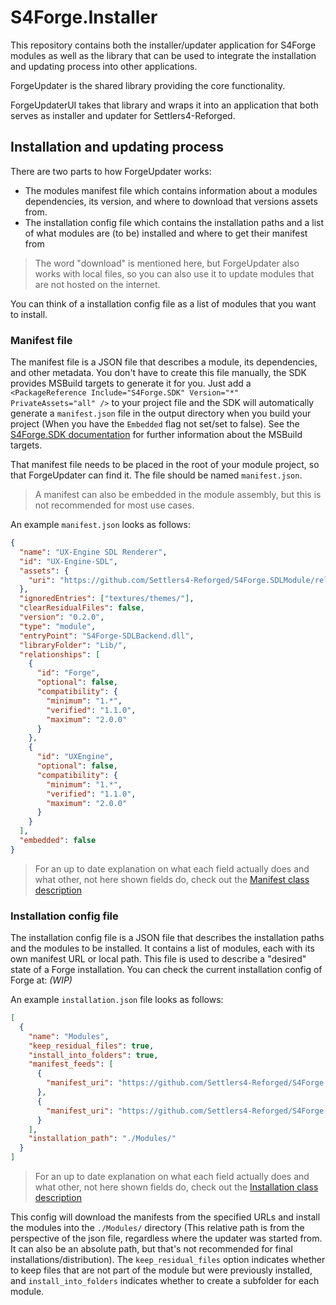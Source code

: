 # S4Forge.Installer

This repository contains both the installer/updater application for S4Forge modules as well as the library that can be used to integrate the installation and updating process into other applications.

ForgeUpdater is the shared library providing the core functionality.

ForgeUpdaterUI takes that library and wraps it into an application that both serves as installer and updater for Settlers4-Reforged.

## Installation and updating process

There are two parts to how ForgeUpdater works:

- The modules manifest file which contains information about a modules dependencies, its version, and where to download that versions assets from.
- The installation config file which contains the installation paths and a list of what modules are (to be) installed and where to get their manifest from

> The word "download" is mentioned here, but ForgeUpdater also works with local files, so you can also use it to update modules that are not hosted on the internet.

You can think of a installation config file as a list of modules that you want to install.

### Manifest file

The manifest file is a JSON file that describes a module, its dependencies, and other metadata.
You don't have to create this file manually, the SDK provides MSBuild targets to generate it for you. Just add a `<PackageReference Include="S4Forge.SDK" Version="*" PrivateAssets="all" />` to your project file and the SDK will automatically generate a `manifest.json` file in the output directory when you build your project (When you have the `Embedded` flag not set/set to false).
See the [S4Forge.SDK documentation](https://github.com/Settlers4-Reforged/S4Forge.SDK/blob/main/ForgeSDK/README.md) for further information about the MSBuild targets.

That manifest file needs to be placed in the root of your module project, so that ForgeUpdater can find it. The file should be named `manifest.json`.

> A manifest can also be embedded in the module assembly, but this is not recommended for most use cases.

An example `manifest.json` looks as follows:

```json
{
  "name": "UX-Engine SDL Renderer",
  "id": "UX-Engine-SDL",
  "assets": {
    "uri": "https://github.com/Settlers4-Reforged/S4Forge.SDLModule/releases/latest/download/S4Forge-SDLBackend.0.2.0.zip"
  },
  "ignoredEntries": ["textures/themes/"],
  "clearResidualFiles": false,
  "version": "0.2.0",
  "type": "module",
  "entryPoint": "S4Forge-SDLBackend.dll",
  "libraryFolder": "Lib/",
  "relationships": [
    {
      "id": "Forge",
      "optional": false,
      "compatibility": {
        "minimum": "1.*",
        "verified": "1.1.0",
        "maximum": "2.0.0"
      }
    },
    {
      "id": "UXEngine",
      "optional": false,
      "compatibility": {
        "minimum": "1.*",
        "verified": "1.1.0",
        "maximum": "2.0.0"
      }
    }
  ],
  "embedded": false
}
```

> For an up to date explanation on what each field actually does and what other, not here shown fields do, check out the [Manifest class description](https://github.com/Settlers4-Reforged/S4Forge.SDK/blob/main/Manifests/Manifest.cs)

### Installation config file

The installation config file is a JSON file that describes the installation paths and the modules to be installed. It contains a list of modules, each with its own manifest URL or local path.
This file is used to describe a "desired" state of a Forge installation.
You can check the current installation config of Forge at: _(WIP)_

An example `installation.json` file looks as follows:

```json
[
  {
    "name": "Modules",
    "keep_residual_files": true,
    "install_into_folders": true,
    "manifest_feeds": [
      {
        "manifest_uri": "https://github.com/Settlers4-Reforged/S4Forge.SDLModule/releases/latest/download/manifest.json"
      },
      {
        "manifest_uri": "https://github.com/Settlers4-Reforged/S4Forge.DebugModule/releases/latest/download/manifest.json"
      }
    ],
    "installation_path": "./Modules/"
  }
]
```
> For an up to date explanation on what each field actually does and what other, not here shown fields do, check out the [Installation class description](https://github.com/Settlers4-Reforged/S4Forge.SDK/blob/main/Installation.cs)

This config will download the manifests from the specified URLs and install the modules into the `./Modules/` directory (This relative path is from the perspective of the json file, regardless where the updater was started from. It can also be an absolute path, but that's not recommended for final installations/distribution). The `keep_residual_files` option indicates whether to keep files that are not part of the module but were previously installed, and `install_into_folders` indicates whether to create a subfolder for each module.
